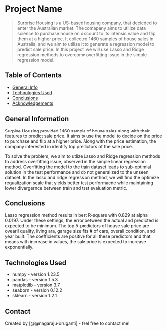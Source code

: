 # Project Name

> Surprise Housing is a US-based housing company, that decicded to enter the Australian market. The comapany aims to utilize data science to purchase house on discount to its intensic value and flip them at a higher price. It collected 1460 samples of house sales in Australia, and we aim to utilize it to generate a regression model to predict sale price. In this project, we will use Lasso and Ridge regression methods to overcome overfitting issue in the simple regression model.

## Table of Contents

- [General Info](#general-information)
- [Technologies Used](#technologies-used)
- [Conclusions](#conclusions)
- [Acknowledgements](#acknowledgements)

<!-- You can include any other section that is pertinent to your problem -->

## General Information

Surpise Housing provided 1460 sample of house sales along with their features to predict sale price. It aims to use the model to decide on the price to purchase and flip at a higher price. Along with the price estimation, the company interested in identify top predictors of the sale price.

To solve the problem, we aim to utlize Lasso and Ridge regression methods to address overfitting issue, observed in the simple linear regression method. Overfitting the model to the train dataset leads to sub-optimial solution in the test performance and do not generalized to the unseen dataset. In the lasso and ridge regression method, we will find the optimize regualization scale that yields better test performacne while maintaining lower divergernce between train and test evaluation metric.

<!-- You don't have to answer all the questions - just the ones relevant to your project. -->

## Conclusions

Lasso regression method results in best R-square with 0.829 at alpha 0.0197. Under these settings, the error between the actual and predicted is expected to be minimum. The top 5-predictors of house sale price are ovearll quality, living ara, garage size fits # of cars, overall condition, and year built. The coefficients are positive for all these predictors and that means with increase in values, the sale price is expected to increase exponentially.

<!-- You don't have to answer all the questions - just the ones relevant to your project. -->

## Technologies Used

- numpy - version 1.23.5
- pandas - version 1.5.3
- matplotlib - version 3.7
- seaborn - version 0.12.2
- sklearn - version 1.2.1

<!-- As the libraries versions keep on changing, it is recommended to mention the version of library used in this project -->

## Contact

Created by [@@nagaraju-oruganti] - feel free to contact me!

<!-- Optional -->
<!-- ## License -->
<!-- This project is open source and available under the [... License](). -->

<!-- You don't have to include all sections - just the one's relevant to your project -->
